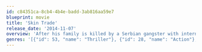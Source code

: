 ```yaml
---
id: c84351ca-8cb4-4b4e-badd-3ab816aa59e7
blueprint: movie
title: 'Skin Trade'
release_date: '2014-11-07'
overview: 'After his family is killed by a Serbian gangster with international interests. NYC detective Nick goes to S.E. Asia and teams up with a Thai detective to get revenge and destroy the syndicates human trafficking network.'
genres: '[{"id": 53, "name": "Thriller"}, {"id": 28, "name": "Action"}, {"id": 18, "name": "Drama"}]'
---
```

